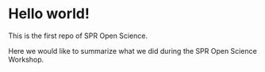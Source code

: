 # Hello world!

This is the first repo of SPR Open Science.

Here we would like to summarize what we did during the SPR Open Science Workshop. 
